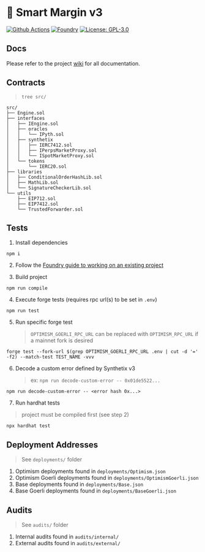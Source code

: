 # 🧱 Smart Margin v3

[![Github Actions][gha-badge]][gha]
[![Foundry][foundry-badge]][foundry]
[![License: GPL-3.0][license-badge]][license]

[gha]: https://github.com/Kwenta/smart-margin-v3/actions
[gha-badge]: https://github.com/Kwenta/smart-margin-v3/actions/workflows/test.yml/badge.svg
[foundry]: https://getfoundry.sh/
[foundry-badge]: https://img.shields.io/badge/Built%20with-Foundry-FFDB1C.svg
[license]: https://opensource.org/license/GPL-3.0/
[license-badge]: https://img.shields.io/badge/GitHub-GPL--3.0-informational

## Docs

Please refer to the project [wiki](https://github.com/Kwenta/smart-margin-v3/wiki) for all documentation.

## Contracts

> `tree src/`

```
src/
├── Engine.sol
├── interfaces
│   ├── IEngine.sol
│   ├── oracles
│   │   └── IPyth.sol
│   ├── synthetix
│   │   ├── IERC7412.sol
│   │   ├── IPerpsMarketProxy.sol
│   │   └── ISpotMarketProxy.sol
│   └── tokens
│       └── IERC20.sol
├── libraries
│   ├── ConditionalOrderHashLib.sol
│   ├── MathLib.sol
│   └── SignatureCheckerLib.sol
└── utils
    ├── EIP712.sol
    ├── EIP7412.sol
    └── TrustedForwarder.sol
```

## Tests
1. Install dependencies

```
npm i
```

2. Follow the [Foundry guide to working on an existing project](https://book.getfoundry.sh/projects/working-on-an-existing-project.html)

3. Build project

```
npm run compile
```

4. Execute forge tests (requires rpc url(s) to be set in `.env`)

```
npm run test
```

5. Run specific forge test
    > `OPTIMISM_GOERLI_RPC_URL` can be replaced with `OPTIMISM_RPC_URL` if a mainnet fork is desired

```
forge test --fork-url $(grep OPTIMISM_GOERLI_RPC_URL .env | cut -d '=' -f2) --match-test TEST_NAME -vvv
```

6. Decode a custom error defined by Synthetix v3
    > ex: `npm run decode-custom-error -- 0x01de5522...`

```
npm run decode-custom-error -- <error hash 0x...>
```

7. Run hardhat tests
> project must be compiled first (see step 2)

```
npx hardhat test
```

## Deployment Addresses

> See `deployments/` folder

1. Optimism deployments found in `deployments/Optimism.json`
2. Optimism Goerli deployments found in `deployments/OptimismGoerli.json`
3. Base deployments found in `deployments/Base.json`
4. Base Goerli deployments found in `deployments/BaseGoerli.json`

## Audits

> See `audits/` folder

1. Internal audits found in `audits/internal/`
2. External audits found in `audits/external/`
